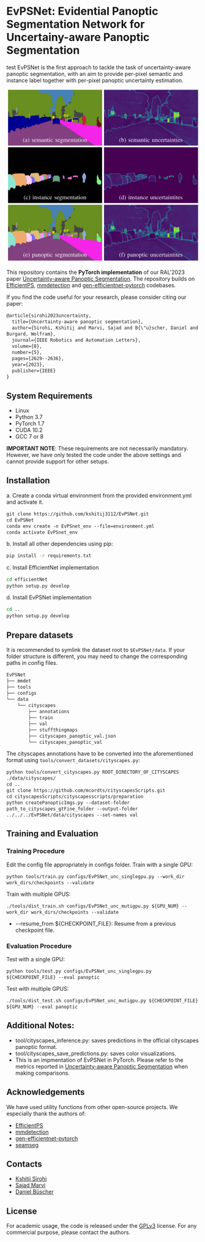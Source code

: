 # EvPSNet: Evidential Panoptic Segmentation Network for Uncertainy-aware Panoptic Segmentation

test
EvPSNet is the first approach to tackle the task of uncertainty-aware panoptic segmentation, with an aim to provide per-pixel semantic and instance label together with per-pixel panoptic uncertainty estimation.

![Illustration of EvPSNet](./images/intro.png)

This repository contains the **PyTorch implementation** of our RAL'2023 paper [Uncertainty-aware Panoptic Segmentation](https://arxiv.org/abs/2206.14554). The repository builds on [EfficientPS](https://github.com/DeepSceneSeg/EfficientPS), [mmdetection](https://github.com/open-mmlab/mmdetection) and [gen-efficientnet-pytorch](https://github.com/rwightman/gen-efficientnet-pytorch) codebases.

If you find the code useful for your research, please consider citing our paper:
```
@article{sirohi2023uncertainty,
  title={Uncertainty-aware panoptic segmentation},
  author={Sirohi, Kshitij and Marvi, Sajad and B{\"u}scher, Daniel and Burgard, Wolfram},
  journal={IEEE Robotics and Automation Letters},
  volume={8},
  number={5},
  pages={2629--2636},
  year={2023},
  publisher={IEEE}
}
```

## System Requirements
* Linux 
* Python 3.7
* PyTorch 1.7
* CUDA 10.2
* GCC 7 or 8

**IMPORTANT NOTE**: These requirements are not necessarily mandatory. However, we have only tested the code under the above settings and cannot provide support for other setups.

## Installation
a. Create a conda virtual environment from the provided environment.yml and activate it.
```shell
git clone https://github.com/kshitij3112/EvPSNet.git
cd EvPSNet
conda env create -n EvPSnet_env --file=environment.yml
conda activate EvPSnet_env
```
b. Install all other dependencies using pip:
```bash
pip install -r requirements.txt
```
c. Install EfficientNet implementation
```bash
cd efficientNet
python setup.py develop
```
d. Install EvPSNet implementation
```bash
cd ..
python setup.py develop
```
## Prepare datasets
It is recommended to symlink the dataset root to `$EvPSNet/data`.
If your folder structure is different, you may need to change the corresponding paths in config files.

```
EvPSNet
├── mmdet
├── tools
├── configs
└── data
    └── cityscapes
        ├── annotations
        ├── train
        ├── val
        ├── stuffthingmaps
        ├── cityscapes_panoptic_val.json
        └── cityscapes_panoptic_val
```
The cityscapes annotations have to be converted into the aforementioned format using
`tools/convert_datasets/cityscapes.py`:
```shell
python tools/convert_cityscapes.py ROOT_DIRECTORY_OF_CITYSCAPES ./data/cityscapes/
cd ..
git clone https://github.com/mcordts/cityscapesScripts.git
cd cityscapesScripts/cityscapesscripts/preparation
python createPanopticImgs.py --dataset-folder path_to_cityscapes_gtFine_folder --output-folder ../../../EvPSNet/data/cityscapes --set-names val
```

## Training and Evaluation
### Training Procedure
Edit the config file appropriately in configs folder.
Train with a single GPU:
```
python tools/train.py configs/EvPSNet_unc_singlegpu.py --work_dir work_dirs/checkpoints --validate 
```
Train with multiple GPUS:
```
./tools/dist_train.sh configs/EvPSNet_unc_mutigpu.py ${GPU_NUM} --work_dir work_dirs/checkpoints --validate 
```
* --resume_from ${CHECKPOINT_FILE}: Resume from a previous checkpoint file.
### Evaluation Procedure
Test with a single GPU:
```
python tools/test.py configs/EvPSNet_unc_singlegpu.py ${CHECKPOINT_FILE} --eval panoptic
```
Test with multiple GPUS:
```
./tools/dist_test.sh configs/EvPSNet_unc_mutigpu.py ${CHECKPOINT_FILE} ${GPU_NUM} --eval panoptic
```

## Additional Notes:
   * tool/cityscapes_inference.py: saves predictions in the official cityscapes panoptic format.
   * tool/cityscapes_save_predictions.py: saves color visualizations.
   * This is an impmentation of EvPSNet in PyTorch. Please refer to the metrics reported in [Uncertainty-aware Panoptic Segmentation](https://arxiv.org/abs/2206.14554) when making comparisons.

## Acknowledgements
We have used utility functions from other open-source projects. We especially thank the authors of:
- [EfficientPS](https://github.com/DeepSceneSeg/EfficientPS)
- [mmdetection](https://github.com/open-mmlab/mmdetection)
- [gen-efficientnet-pytorch](https://github.com/rwightman/gen-efficientnet-pytorch)
- [seamseg](https://github.com/mapillary/seamseg.git)

## Contacts
* [Kshitij Sirohi](http://www2.informatik.uni-freiburg.de/~sirohik/)
* [Sajad Marvi](http://www2.informatik.uni-freiburg.de/~sirohik/)
* [Daniel Büscher](http://www2.informatik.uni-freiburg.de/~buescher/)

## License
For academic usage, the code is released under the [GPLv3](https://www.gnu.org/licenses/gpl-3.0.en.html) license. For any commercial purpose, please contact the authors.

